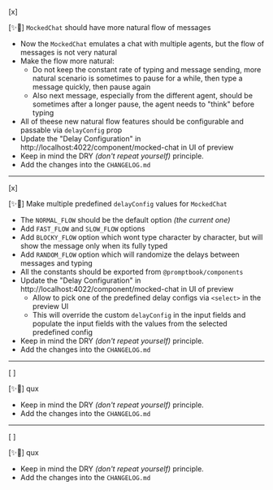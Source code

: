 [x]

[✨🎯] `MockedChat` should have more natural flow of messages

-   Now the `MockedChat` emulates a chat with multiple agents, but the flow of messages is not very natural
-   Make the flow more natural:
    -   Do not keep the constant rate of typing and message sending, more natural scenario is sometimes to pause for a while, then type a message quickly, then pause again
    -   Also next message, especially from the different agent, should be sometimes after a longer pause, the agent needs to "think" before typing
-   All of theese new natural flow features should be configurable and passable via `delayConfig` prop
-   Update the "Delay Configuration" in http://localhost:4022/component/mocked-chat in UI of preview
-   Keep in mind the DRY _(don't repeat yourself)_ principle.
-   Add the changes into the `CHANGELOG.md`

---

[x]

[✨🎯] Make multiple predefined `delayConfig` values for `MockedChat`

-   The `NORMAL_FLOW` should be the default option _(the current one)_
-   Add `FAST_FLOW` and `SLOW_FLOW` options
-   Add `BLOCKY_FLOW` option which wont type character by character, but will show the message only when its fully typed
-   Add `RANDOM_FLOW` option which will randomize the delays between messages and typing
-   All the constants should be exported from `@promptbook/components`
-   Update the "Delay Configuration" in http://localhost:4022/component/mocked-chat in UI of preview
    -   Allow to pick one of the predefined delay configs via `<select>` in the preview UI
    -   This will override the custom `delayConfig` in the input fields and populate the input fields with the values from the selected predefined config
-   Keep in mind the DRY _(don't repeat yourself)_ principle.
-   Add the changes into the `CHANGELOG.md`

---

[ ]

[✨🎯] qux

-   Keep in mind the DRY _(don't repeat yourself)_ principle.
-   Add the changes into the `CHANGELOG.md`

---

[ ]

[✨🎯] qux

-   Keep in mind the DRY _(don't repeat yourself)_ principle.
-   Add the changes into the `CHANGELOG.md`
